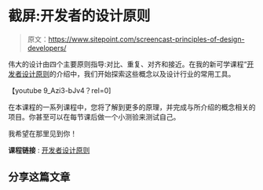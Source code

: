 # 截屏:开发者的设计原则

> 原文：<https://www.sitepoint.com/screencast-principles-of-design-developers/>

伟大的设计由四个主要原则指导:对比、重复、对齐和接近。在我的新可学课程“[开发者设计原则](https://learnable.com/courses/principles-of-design-for-developers-2871 "Learnable.com")的介绍中，我们开始探索这些概念以及设计行业的常用工具。

【youtube 9_Azi3-bJv4？rel=0]

在本课程的一系列课程中，您将了解到更多的原理，并完成与所介绍的概念相关的项目。你甚至可以在每节课后做一个小测验来测试自己。

我希望在那里见到你！

**课程链接** : [开发者设计原则](https://learnable.com/courses/principles-of-design-for-developers-2871 "Learnable.com")

## 分享这篇文章